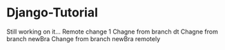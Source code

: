 # Django-Tutorial
Still working on it...
Remote change 1
Chagne from branch dt
Chagne from branch newBra
Change from branch newBra remotely
